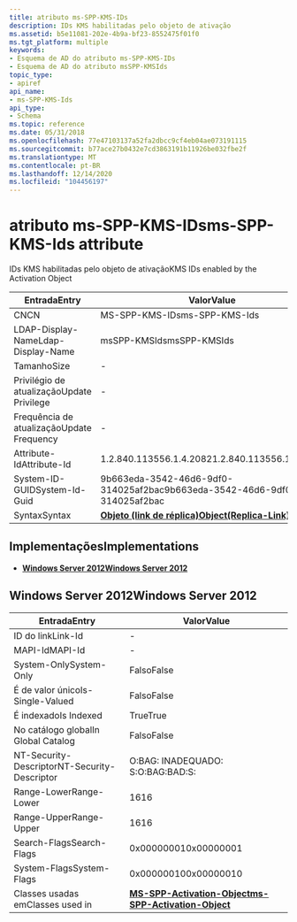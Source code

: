 ```yaml
---
title: atributo ms-SPP-KMS-IDs
description: IDs KMS habilitadas pelo objeto de ativação
ms.assetid: b5e11081-202e-4b9a-bf23-8552475f01f0
ms.tgt_platform: multiple
keywords:
- Esquema de AD do atributo ms-SPP-KMS-IDs
- Esquema de AD do atributo msSPP-KMSIds
topic_type:
- apiref
api_name:
- ms-SPP-KMS-Ids
api_type:
- Schema
ms.topic: reference
ms.date: 05/31/2018
ms.openlocfilehash: 77e47103137a52fa2dbcc9cf4eb04ae073191115
ms.sourcegitcommit: b77ace27b0432e7cd3863191b11926be032fbe2f
ms.translationtype: MT
ms.contentlocale: pt-BR
ms.lasthandoff: 12/14/2020
ms.locfileid: "104456197"
---
```

# <a name="ms-spp-kms-ids-attribute"></a><span data-ttu-id="b63ef-105">atributo ms-SPP-KMS-IDs</span><span class="sxs-lookup"><span data-stu-id="b63ef-105">ms-SPP-KMS-Ids attribute</span></span>

<span data-ttu-id="b63ef-106">IDs KMS habilitadas pelo objeto de ativação</span><span class="sxs-lookup"><span data-stu-id="b63ef-106">KMS IDs enabled by the Activation Object</span></span>



| <span data-ttu-id="b63ef-107">Entrada</span><span class="sxs-lookup"><span data-stu-id="b63ef-107">Entry</span></span> | <span data-ttu-id="b63ef-108">Valor</span><span class="sxs-lookup"><span data-stu-id="b63ef-108">Value</span></span> |
|-------------------|-------------------------------------------------------|
| <span data-ttu-id="b63ef-109">CN</span><span class="sxs-lookup"><span data-stu-id="b63ef-109">CN</span></span>                | <span data-ttu-id="b63ef-110">MS-SPP-KMS-IDs</span><span class="sxs-lookup"><span data-stu-id="b63ef-110">ms-SPP-KMS-Ids</span></span>                                        |
| <span data-ttu-id="b63ef-111">LDAP-Display-Name</span><span class="sxs-lookup"><span data-stu-id="b63ef-111">Ldap-Display-Name</span></span> | <span data-ttu-id="b63ef-112">msSPP-KMSIds</span><span class="sxs-lookup"><span data-stu-id="b63ef-112">msSPP-KMSIds</span></span>                                          |
| <span data-ttu-id="b63ef-113">Tamanho</span><span class="sxs-lookup"><span data-stu-id="b63ef-113">Size</span></span>              | \-                                                    |
| <span data-ttu-id="b63ef-114">Privilégio de atualização</span><span class="sxs-lookup"><span data-stu-id="b63ef-114">Update Privilege</span></span>  | \-                                                    |
| <span data-ttu-id="b63ef-115">Frequência de atualização</span><span class="sxs-lookup"><span data-stu-id="b63ef-115">Update Frequency</span></span>  | \-                                                    |
| <span data-ttu-id="b63ef-116">Attribute-Id</span><span class="sxs-lookup"><span data-stu-id="b63ef-116">Attribute-Id</span></span>      | <span data-ttu-id="b63ef-117">1.2.840.113556.1.4.2082</span><span class="sxs-lookup"><span data-stu-id="b63ef-117">1.2.840.113556.1.4.2082</span></span>                               |
| <span data-ttu-id="b63ef-118">System-ID-GUID</span><span class="sxs-lookup"><span data-stu-id="b63ef-118">System-Id-Guid</span></span>    | <span data-ttu-id="b63ef-119">9b663eda-3542-46d6-9df0-314025af2bac</span><span class="sxs-lookup"><span data-stu-id="b63ef-119">9b663eda-3542-46d6-9df0-314025af2bac</span></span>                  |
| <span data-ttu-id="b63ef-120">Syntax</span><span class="sxs-lookup"><span data-stu-id="b63ef-120">Syntax</span></span>            | [<span data-ttu-id="b63ef-121">**Objeto (link de réplica)**</span><span class="sxs-lookup"><span data-stu-id="b63ef-121">**Object(Replica-Link)**</span></span>](s-object-replica-link.md) |



## <a name="implementations"></a><span data-ttu-id="b63ef-122">Implementações</span><span class="sxs-lookup"><span data-stu-id="b63ef-122">Implementations</span></span>

-   [<span data-ttu-id="b63ef-123">**Windows Server 2012**</span><span class="sxs-lookup"><span data-stu-id="b63ef-123">**Windows Server 2012**</span></span>](#windows-server-2012)

## <a name="windows-server-2012"></a><span data-ttu-id="b63ef-124">Windows Server 2012</span><span class="sxs-lookup"><span data-stu-id="b63ef-124">Windows Server 2012</span></span>



| <span data-ttu-id="b63ef-125">Entrada</span><span class="sxs-lookup"><span data-stu-id="b63ef-125">Entry</span></span> | <span data-ttu-id="b63ef-126">Valor</span><span class="sxs-lookup"><span data-stu-id="b63ef-126">Value</span></span> |
|------------------------|-------------------------------------------------------------------------|
| <span data-ttu-id="b63ef-127">ID do link</span><span class="sxs-lookup"><span data-stu-id="b63ef-127">Link-Id</span></span>                | \-                                                                      |
| <span data-ttu-id="b63ef-128">MAPI-Id</span><span class="sxs-lookup"><span data-stu-id="b63ef-128">MAPI-Id</span></span>                | \-                                                                      |
| <span data-ttu-id="b63ef-129">System-Only</span><span class="sxs-lookup"><span data-stu-id="b63ef-129">System-Only</span></span>            | <span data-ttu-id="b63ef-130">Falso</span><span class="sxs-lookup"><span data-stu-id="b63ef-130">False</span></span>                                                                   |
| <span data-ttu-id="b63ef-131">É de valor único</span><span class="sxs-lookup"><span data-stu-id="b63ef-131">Is-Single-Valued</span></span>       | <span data-ttu-id="b63ef-132">Falso</span><span class="sxs-lookup"><span data-stu-id="b63ef-132">False</span></span>                                                                   |
| <span data-ttu-id="b63ef-133">É indexado</span><span class="sxs-lookup"><span data-stu-id="b63ef-133">Is Indexed</span></span>             | <span data-ttu-id="b63ef-134">True</span><span class="sxs-lookup"><span data-stu-id="b63ef-134">True</span></span>                                                                    |
| <span data-ttu-id="b63ef-135">No catálogo global</span><span class="sxs-lookup"><span data-stu-id="b63ef-135">In Global Catalog</span></span>      | <span data-ttu-id="b63ef-136">Falso</span><span class="sxs-lookup"><span data-stu-id="b63ef-136">False</span></span>                                                                   |
| <span data-ttu-id="b63ef-137">NT-Security-Descriptor</span><span class="sxs-lookup"><span data-stu-id="b63ef-137">NT-Security-Descriptor</span></span> | <span data-ttu-id="b63ef-138">O:BAG: INADEQUADO: S:</span><span class="sxs-lookup"><span data-stu-id="b63ef-138">O:BAG:BAD:S:</span></span>                                                            |
| <span data-ttu-id="b63ef-139">Range-Lower</span><span class="sxs-lookup"><span data-stu-id="b63ef-139">Range-Lower</span></span>            | <span data-ttu-id="b63ef-140">16</span><span class="sxs-lookup"><span data-stu-id="b63ef-140">16</span></span>                                                                      |
| <span data-ttu-id="b63ef-141">Range-Upper</span><span class="sxs-lookup"><span data-stu-id="b63ef-141">Range-Upper</span></span>            | <span data-ttu-id="b63ef-142">16</span><span class="sxs-lookup"><span data-stu-id="b63ef-142">16</span></span>                                                                      |
| <span data-ttu-id="b63ef-143">Search-Flags</span><span class="sxs-lookup"><span data-stu-id="b63ef-143">Search-Flags</span></span>           | <span data-ttu-id="b63ef-144">0x00000001</span><span class="sxs-lookup"><span data-stu-id="b63ef-144">0x00000001</span></span>                                                              |
| <span data-ttu-id="b63ef-145">System-Flags</span><span class="sxs-lookup"><span data-stu-id="b63ef-145">System-Flags</span></span>           | <span data-ttu-id="b63ef-146">0x00000010</span><span class="sxs-lookup"><span data-stu-id="b63ef-146">0x00000010</span></span>                                                              |
| <span data-ttu-id="b63ef-147">Classes usadas em</span><span class="sxs-lookup"><span data-stu-id="b63ef-147">Classes used in</span></span>        | [<span data-ttu-id="b63ef-148">**MS-SPP-Activation-Object**</span><span class="sxs-lookup"><span data-stu-id="b63ef-148">**ms-SPP-Activation-Object**</span></span>](c-msspp-activationobject.md)<br/> |



 

 





